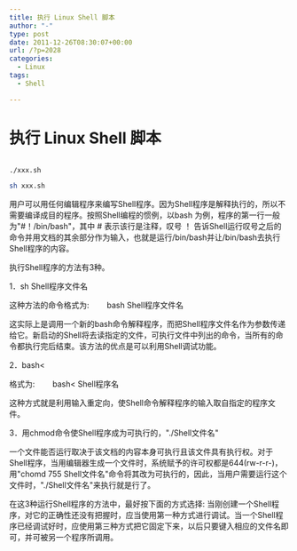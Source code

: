 ```yaml
---
title: 执行 Linux Shell 脚本
author: "-"
type: post
date: 2011-12-26T08:30:07+00:00
url: /?p=2028
categories:
  - Linux
tags:
  - Shell

---
```

# 执行 Linux Shell 脚本
```bash

./xxx.sh

sh xxx.sh

```

用户可以用任何编辑程序来编写Shell程序。因为Shell程序是解释执行的，所以不需要编译成目的程序。按照Shell编程的惯例，以bash 为例，程序的第一行一般为"#！/bin/bash"，其中 # 表示该行是注释，叹号 ！ 告诉Shell运行叹号之后的命令并用文档的其余部分作为输入，也就是运行/bin/bash并让/bin/bash去执行Shell程序的内容。
  
执行Shell程序的方法有3种。

1．sh Shell程序文件名

这种方法的命令格式为: 　　bash Shell程序文件名

这实际上是调用一个新的bash命令解释程序，而把Shell程序文件名作为参数传递给它。新启动的Shell将去读指定的文件，可执行文件中列出的命令，当所有的命令都执行完后结束。该方法的优点是可以利用Shell调试功能。

2．bash<

格式为: 　　bash< Shell程序名

这种方式就是利用输入重定向，使Shell命令解释程序的输入取自指定的程序文件。

3．用chmod命令使Shell程序成为可执行的，"./Shell文件名"

一个文件能否运行取决于该文档的内容本身可执行且该文件具有执行权。对于Shell程序，当用编辑器生成一个文件时，系统赋予的许可权都是644(rw-r-r-)，用"chomd 755 Shell文件名"命令将其改为可执行的，因此，当用户需要运行这个文件时，"./Shell文件名"来执行就是行了。

在这3种运行Shell程序的方法中，最好按下面的方式选择: 当刚创建一个Shell程序，对它的正确性还没有把握时，应当使用第一种方式进行调试。当一个Shell程序已经调试好时，应使用第三种方式把它固定下来，以后只要键入相应的文件名即可，并可被另一个程序所调用。